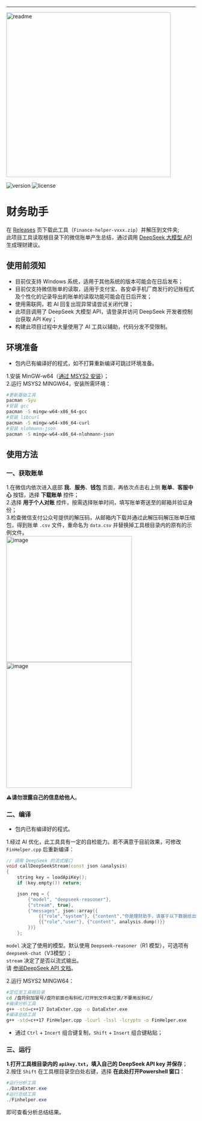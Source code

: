 ---
<img width="437" alt="readme" src="https://github.com/user-attachments/assets/4ea67437-d431-4931-ab74-06e0e0046f68" />


![version](https://img.shields.io/github/v/release/Juncylee/cppA25) 
![license](https://img.shields.io/badge/license-UNLICENSE-green)

# 财务助手

在 [Releases](https://github.com/Juncylee/cppA25/releases) 页下载此工具（`Finance-helper-vxxx.zip`）并解压到文件夹;    
此项目工具读取根目录下的微信账单产生总结，通过调用 [DeepSeek 大模型 API](https://api-docs.deepseek.com/zh-cn/) 生成理财建议。

## 使用前须知

* 目前仅支持 Windows 系统，适用于其他系统的版本可能会在日后发布；  
* 目前仅支持微信账单的读取，适用于支付宝、各安卓手机厂商发行的记账程式及个性化的记录导出的账单的读取功能可能会在日后开发；  
* 使用需联网，若 AI 回复出现异常请尝试关闭代理；
* 此项目调用了 DeepSeek 大模型 API，请登录并访问 DeepSeek 开发者控制台获取 API Key；  
* 构建此项目过程中大量使用了 AI 工具以辅助，代码分发不受限制。  

## 环境准备
* 包内已有编译好的程式，如不打算重新编译可跳过环境准备。
    
1.安装 MinGW-w64（[通过 MSYS2 安装](https://www.msys2.org/)）；  
2.运行 MSYS2 MINGW64，安装所需环境：  
```bash
#更新基础工具
pacman -Syu
#安装 gcc
pacman -S mingw-w64-x86_64-gcc
#安装 libcurl
pacman -S mingw-w64-x86_64-curl
#安装 nlohmann-json
pacman -S mingw-w64-x86_64-nlohmann-json
```

## 使用方法
### 一、获取账单
1.在微信内依次进入底部 **我**、**服务**、**钱包** 页面，再依次点击右上侧 **账单**、**客服中心** 按钮，选择 **下载账单** 控件；    
2.选择 **用于个人对账** 控件，按需选择账单时间，填写账单寄送至的邮箱并验证身份；  
3.检查微信支付公众号提供的解压码，从邮箱内下载并通过此解压码解压账单压缩包，得到账单 `.csv` 文件，重命名为 `data.csv` 并替换掉工具根目录内的原有的示例文件。  
<img width="334" alt="image" src="https://github.com/user-attachments/assets/b073b949-c6af-4142-9971-1d1a76998f35" />
<img width="334" alt="image" src="https://github.com/user-attachments/assets/59394fa8-650f-4457-9b2c-8119b406b656" />

**⚠️请勿泄露自己的信息给他人**。

### 二、编译

* 包内已有编译好的程式。  
  
1.经过 AI 优化，此工具具有一定的自检能力。若不满意于目前效果，可修改 `FinHelper.cpp` 后重新编译：  
```cpp
// 调用 DeepSeek 的流式接口
void callDeepSeekStream(const json &analysis)
{
    string key = loadApiKey();
    if (key.empty()) return;

    json req = {
        {"model", "deepseek-reasoner"},
        {"stream", true},
        {"messages", json::array({
            {{"role","system"}, {"content","你是理财助手，请基于以下数据给出合理并详细的总结建议，回答时禁用markdown语法。"}},
            {{"role","user"}, {"content", analysis.dump()}}
        })}
    };
```
`model` 决定了使用的模型。默认使用 `Deepseek-reasoner`（R1 模型），可选项有 `deepseek-chat`（V3模型）；  
`stream` 决定了是否以流式输出。  
请 [参阅DeepSeek API 文档](https://api-docs.deepseek.com/zh-cn)。  

2.运行 MSYS2 MINGW64：
```bash
#定位至工具根目录
cd /盘符别加冒号/盘符前面也有斜杠/打开到文件夹位置/不要用反斜杠/
#编译分析工具
g++ -std=c++17 DataExter.cpp -o DataExter.exe
#编译总结工具
g++ -std=c++17 FinHelper.cpp -lcurl -lssl -lcrypto -o FinHelper.exe
```
* 通过 `Ctrl` + `Incert` 组合键复制，`Shift` + `Insert` 组合键粘贴；  

### 三、运行
**1.打开工具根目录内的 `apikey.txt`，填入自己的 DeepSeek API key 并保存**；  
2.按住 `Shift` 在工具根目录空白处右键，选择 **在此处打开Powershell 窗口**：  
```powershell
#运行分析工具
./DataExter.exe
#运行总结工具
./Finhelper.exe
```
即可查看分析总结结果。




